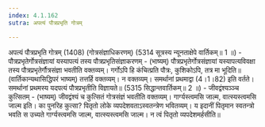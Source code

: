 ```yaml
---
index: 4.1.162
sutra: अपत्यं पौत्रप्रभृति गोत्रम्

---
```

 अपत्यं पौत्रप्रभृति गोत्रम् (1408) (गोत्रसंज्ञाधिकरणम्) (5314 सूत्रस्य न्यूनताक्षेपे वार्तिकम्॥ 1 ॥) - पौत्रप्रभृतेर्गोत्रसंज्ञायां यस्यापत्यं तस्य पौत्रप्रभृतिसंज्ञाकरणम् - (भाष्यम्) पौत्रप्रभृतेर्गोत्रसंज्ञायां यस्यापत्यविवक्षा तस्य पौत्रप्रभृतेर्गौत्रसंज्ञा भवतीति वक्तव्यम्। गर्गोऽपि हि कंचित्प्रति पौत्रः, कुशिकोऽपि, तत्र मा भूदिति॥ (वार्तिकान्यथासिद्धिपरं भाष्यम्) तत्तर्हि वक्तव्यम्। न वक्तव्यम्। समर्थानां प्रथमाद्वा (4।1।82) इति वर्तते। समर्थानां प्रथमस्य यदपत्यं पौत्रप्रभृतीति विज्ञायते॥ (5315 सिद्धान्तवार्तिकम्॥ 2 ॥) - जीवद्वंश्यञ्ञ्च कुत्सितम् - (भाष्यम्) जीवद्वंश्यं च कुत्सितं गोत्रसंज्ञं भवतीति वक्तव्यम्। गार्ग्यस्त्वमसि जाल्म, वात्स्यस्त्वमसि जाल्म इति। का पुनरिह कुत्सा? पितृतो लोके व्यपदेशवताऽस्वतन्त्रेण भवितव्यम्। य इदानीं पितृमान स्वतन्त्रो भवति स उच्यते गार्ग्यस्त्वमसि जाल्म, वात्स्यस्त्वमसि जाल्म। न त्वं पितृतो व्यपदेशमर्हसीति॥ 